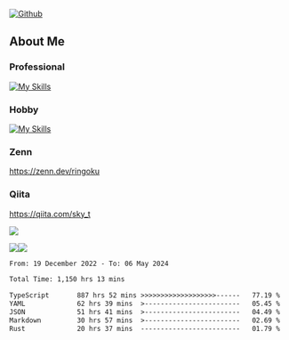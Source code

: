[![Github](https://img.shields.io/github/followers/skyt-a?label=Follow&style=social)](https://github.com/skyt-a)

## About Me
### Professional
[![My Skills](https://skillicons.dev/icons?i=react,ts,js,nodejs,java,graphql,firebase,githubactions&theme=light)](https://skillicons.dev)
### Hobby
[![My Skills](https://skillicons.dev/icons?i=unity,rust,py&theme=light)](https://skillicons.dev)

### Zenn
https://zenn.dev/ringoku
### Qiita
https://qiita.com/sky_t


![](https://github-profile-summary-cards.vercel.app/api/cards/profile-details?username=skyt-a&theme=default)

![](https://github-profile-summary-cards.vercel.app/api/cards/repos-per-language?username=skyt-a&theme=default)![](https://github-profile-summary-cards.vercel.app/api/cards/stats?username=RinGoku&theme=default)

<!--START_SECTION:waka-->

```txt
From: 19 December 2022 - To: 06 May 2024

Total Time: 1,150 hrs 13 mins

TypeScript       887 hrs 52 mins >>>>>>>>>>>>>>>>>>>------   77.19 %
YAML             62 hrs 39 mins  >------------------------   05.45 %
JSON             51 hrs 41 mins  >------------------------   04.49 %
Markdown         30 hrs 57 mins  >------------------------   02.69 %
Rust             20 hrs 37 mins  -------------------------   01.79 %
```

<!--END_SECTION:waka-->
